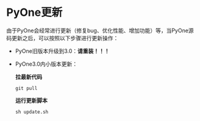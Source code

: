 # PyOne更新

由于PyOne会经常进行更新（修复bug、优化性能、增加功能）等，当PyOne源码更新之后，可以按照以下步骤进行更新操作：

* PyOne旧版本升级到3.0：**请重装！！！**
* PyOne3.0内小版本更新：

  **拉最新代码**

  ```text
  git pull
  ```

  **运行更新脚本**

  ```text
  sh update.sh
  ```

